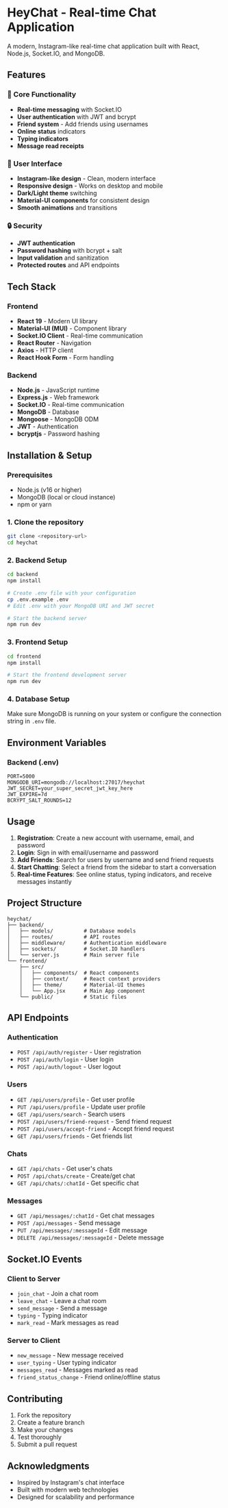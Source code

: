 # HeyChat - Real-time Chat Application

A modern, Instagram-like real-time chat application built with React, Node.js, Socket.IO, and MongoDB.

## Features

### 🚀 Core Functionality
- **Real-time messaging** with Socket.IO
- **User authentication** with JWT and bcrypt
- **Friend system** - Add friends using usernames
- **Online status** indicators
- **Typing indicators**
- **Message read receipts**

### 🎨 User Interface
- **Instagram-like design** - Clean, modern interface
- **Responsive design** - Works on desktop and mobile
- **Dark/Light theme** switching
- **Material-UI components** for consistent design
- **Smooth animations** and transitions

### 🔒 Security
- **JWT authentication**
- **Password hashing** with bcrypt + salt
- **Input validation** and sanitization
- **Protected routes** and API endpoints

## Tech Stack

### Frontend
- **React 19** - Modern UI library
- **Material-UI (MUI)** - Component library
- **Socket.IO Client** - Real-time communication
- **React Router** - Navigation
- **Axios** - HTTP client
- **React Hook Form** - Form handling

### Backend
- **Node.js** - JavaScript runtime
- **Express.js** - Web framework
- **Socket.IO** - Real-time communication
- **MongoDB** - Database
- **Mongoose** - MongoDB ODM
- **JWT** - Authentication
- **bcryptjs** - Password hashing

## Installation & Setup

### Prerequisites
- Node.js (v16 or higher)
- MongoDB (local or cloud instance)
- npm or yarn

### 1. Clone the repository
```bash
git clone <repository-url>
cd heychat
```

### 2. Backend Setup
```bash
cd backend
npm install

# Create .env file with your configuration
cp .env.example .env
# Edit .env with your MongoDB URI and JWT secret

# Start the backend server
npm run dev
```

### 3. Frontend Setup
```bash
cd frontend
npm install

# Start the frontend development server
npm run dev
```

### 4. Database Setup
Make sure MongoDB is running on your system or configure the connection string in `.env` file.

## Environment Variables

### Backend (.env)
```env
PORT=5000
MONGODB_URI=mongodb://localhost:27017/heychat
JWT_SECRET=your_super_secret_jwt_key_here
JWT_EXPIRE=7d
BCRYPT_SALT_ROUNDS=12
```

## Usage

1. **Registration**: Create a new account with username, email, and password
2. **Login**: Sign in with email/username and password
3. **Add Friends**: Search for users by username and send friend requests
4. **Start Chatting**: Select a friend from the sidebar to start a conversation
5. **Real-time Features**: See online status, typing indicators, and receive messages instantly

## Project Structure

```
heychat/
├── backend/
│   ├── models/          # Database models
│   ├── routes/          # API routes
│   ├── middleware/      # Authentication middleware
│   ├── sockets/         # Socket.IO handlers
│   └── server.js        # Main server file
└── frontend/
    ├── src/
    │   ├── components/  # React components
    │   ├── context/     # React context providers
    │   ├── theme/       # Material-UI themes
    │   └── App.jsx      # Main App component
    └── public/          # Static files
```

## API Endpoints

### Authentication
- `POST /api/auth/register` - User registration
- `POST /api/auth/login` - User login
- `POST /api/auth/logout` - User logout

### Users
- `GET /api/users/profile` - Get user profile
- `PUT /api/users/profile` - Update user profile
- `GET /api/users/search` - Search users
- `POST /api/users/friend-request` - Send friend request
- `POST /api/users/accept-friend` - Accept friend request
- `GET /api/users/friends` - Get friends list

### Chats
- `GET /api/chats` - Get user's chats
- `POST /api/chats/create` - Create/get chat
- `GET /api/chats/:chatId` - Get specific chat

### Messages
- `GET /api/messages/:chatId` - Get chat messages
- `POST /api/messages` - Send message
- `PUT /api/messages/:messageId` - Edit message
- `DELETE /api/messages/:messageId` - Delete message

## Socket.IO Events

### Client to Server
- `join_chat` - Join a chat room
- `leave_chat` - Leave a chat room
- `send_message` - Send a message
- `typing` - Typing indicator
- `mark_read` - Mark messages as read

### Server to Client
- `new_message` - New message received
- `user_typing` - User typing indicator
- `messages_read` - Messages marked as read
- `friend_status_change` - Friend online/offline status

## Contributing

1. Fork the repository
2. Create a feature branch
3. Make your changes
4. Test thoroughly
5. Submit a pull request

## Acknowledgments

- Inspired by Instagram's chat interface
- Built with modern web technologies
- Designed for scalability and performance
